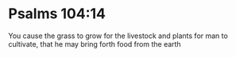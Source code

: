 # Psalms 104:14

You cause the grass to grow for the livestock and plants for man to cultivate, that he may bring forth food from the earth
